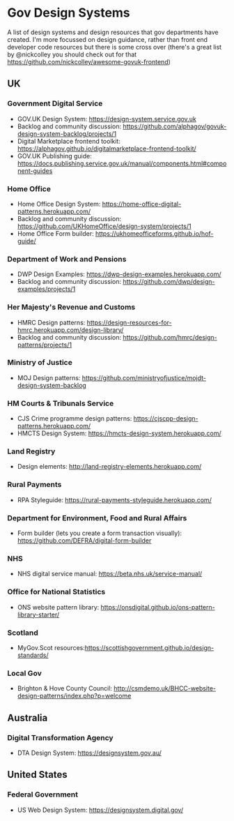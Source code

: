 # Gov Design Systems
A list of design systems and design resources that gov departments have created. I'm more focussed on design guidance, rather than front end developer code resources but there is some cross over (there's a great list by @nickcolley you should check out for that https://github.com/nickcolley/awesome-govuk-frontend)

## UK 
### Government Digital Service
- GOV.UK Design System: https://design-system.service.gov.uk
- Backlog and community discussion: https://github.com/alphagov/govuk-design-system-backlog/projects/1
- Digital Marketplace frontend toolkit: https://alphagov.github.io/digitalmarketplace-frontend-toolkit/
- GOV.UK Publishing guide: https://docs.publishing.service.gov.uk/manual/components.html#component-guides

### Home Office
- Home Office Design System: https://home-office-digital-patterns.herokuapp.com/
- Backlog and community discussion: https://github.com/UKHomeOffice/design-system/projects/1
- Home Office Form builder: https://ukhomeofficeforms.github.io/hof-guide/

### Department of Work and Pensions
- DWP Design Examples: https://dwp-design-examples.herokuapp.com/
- Backlog and community discussion: https://github.com/dwp/design-examples/projects/1

### Her Majesty's Revenue and Customs 
- HMRC Design patterns: https://design-resources-for-hmrc.herokuapp.com/design-library/
- Backlog and community discussion: https://github.com/hmrc/design-patterns/projects/1

### Ministry of Justice
- MOJ Design patterns: https://github.com/ministryofjustice/mojdt-design-system-backlog

### HM Courts & Tribunals Service
- CJS Crime programme design patterns: https://cjscpp-design-patterns.herokuapp.com/
- HMCTS Design System: https://hmcts-design-system.herokuapp.com/

### Land Registry
- Design elements: http://land-registry-elements.herokuapp.com/

### Rural Payments
- RPA Styleguide: https://rural-payments-styleguide.herokuapp.com/

### Department for Environment, Food and Rural Affairs
- Form builder (lets you create a form transaction visually): https://github.com/DEFRA/digital-form-builder 

### NHS
- NHS digital service manual: https://beta.nhs.uk/service-manual/

### Office for National Statistics
- ONS website pattern library: https://onsdigital.github.io/ons-pattern-library-starter/

### Scotland
- MyGov.Scot resources:https://scottishgovernment.github.io/design-standards/

### Local Gov
- Brighton & Hove County Council: http://csmdemo.uk/BHCC-website-design-patterns/index.php?p=welcome

## Australia

### Digital Transformation Agency 
- DTA Design System: https://designsystem.gov.au/

## United States

### Federal Government
- US Web Design System: https://designsystem.digital.gov/
